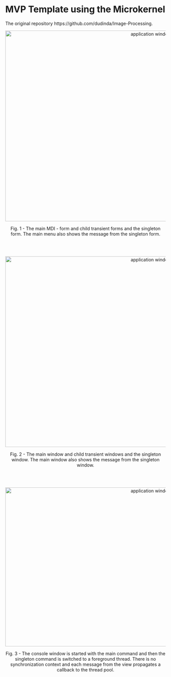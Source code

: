# MVP Template using the Microkernel

<p>The original repository https://github.com/dudinda/Image-Processing.</p>

<p align="center">
    <img src="https://i.imgur.com/9d7KTBB.png" width="900" height = "600" alt="application window">
    <p align="center">Fig. 1 - The main MDI - form and child transient forms and the singleton form. The main menu also shows the message from the singleton form.</p>
</p>
</br>  
</br>    
<p align="center">
    <img src="https://i.imgur.com/mKz937U.png" width="900" height = "600" alt="application window">
    <p align="center">Fig. 2 - The main window and child transient windows and the singleton window. The main window also shows the message from the singleton window.</p>
</p>
</br>  
</br>    
<p align="center">
    <img src="https://i.imgur.com/aPJppc0.png" width="900" height = "500" alt="application window">
    <p align="center">Fig. 3 - The console window is started with the main command and then the singleton command is switched to a foreground thread. There is no synchronization context
and each message from the view propagates a callback to the thread pool.</p>
</p>

